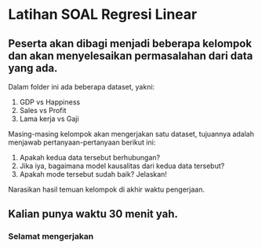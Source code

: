 # Latihan SOAL Regresi Linear
## Peserta akan dibagi menjadi beberapa kelompok dan akan menyelesaikan permasalahan dari data yang ada.
Dalam folder ini ada beberapa dataset, yakni:
1. GDP vs Happiness
2. Sales vs Profit
3. Lama kerja vs Gaji

Masing-masing kelompok akan mengerjakan satu dataset, tujuannya adalah menjawab pertanyaan-pertanyaan berikut ini:
1. Apakah kedua data tersebut berhubungan?
2. Jika iya, bagaimana model kausalitas dari kedua data tersebut?
3. Apakah mode tersebut sudah baik? Jelaskan!

Narasikan hasil temuan kelompok di akhir waktu pengerjaan.

## Kalian punya waktu 30 menit yah.

### Selamat mengerjakan
